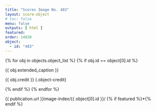 ```yaml
---
title: "Scores Image No. 483"
layout: score-object
# toc: false
menu: false
outputs: [ html ]
featured: 
order: 14830
object:
  - id: "483"
---
```


{% for obj in objects.object_list %}
{% if obj.id == object[0].id %}

{{ obj.extended_caption }}

{{ obj.credit }} {.object-credit}

{% endif %}
{% endfor %}

<div class="object-credit object-url is-print-only">

{{ publication.url }}image-index/{{ object[0].id }}/ {% if featured %}*{% endif %}

</div>
